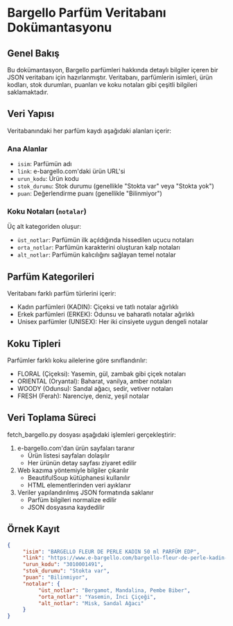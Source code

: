 # Bargello Parfüm Veritabanı Dokümantasyonu

## Genel Bakış
Bu dokümantasyon, Bargello parfümleri hakkında detaylı bilgiler içeren bir JSON veritabanı için hazırlanmıştır. Veritabanı, parfümlerin isimleri, ürün kodları, stok durumları, puanları ve koku notaları gibi çeşitli bilgileri saklamaktadır.

## Veri Yapısı
Veritabanındaki her parfüm kaydı aşağıdaki alanları içerir:

### Ana Alanlar
- `isim`: Parfümün adı
- `link`: e-bargello.com'daki ürün URL'si
- `urun_kodu`: Ürün kodu
- `stok_durumu`: Stok durumu (genellikle "Stokta var" veya "Stokta yok")
- `puan`: Değerlendirme puanı (genellikle "Bilinmiyor")

### Koku Notaları (`notalar`)
Üç alt kategoriden oluşur:
- `üst_notlar`: Parfümün ilk açıldığında hissedilen uçucu notaları
- `orta_notlar`: Parfümün karakterini oluşturan kalp notaları
- `alt_notlar`: Parfümün kalıcılığını sağlayan temel notalar

## Parfüm Kategorileri
Veritabanı farklı parfüm türlerini içerir:
- Kadın parfümleri (KADIN): Çiçeksi ve tatlı notalar ağırlıklı
- Erkek parfümleri (ERKEK): Odunsu ve baharatlı notalar ağırlıklı
- Unisex parfümler (UNISEX): Her iki cinsiyete uygun dengeli notalar

## Koku Tipleri
Parfümler farklı koku ailelerine göre sınıflandırılır:
- FLORAL (Çiçeksi): Yasemin, gül, zambak gibi çiçek notaları
- ORIENTAL (Oryantal): Baharat, vanilya, amber notaları
- WOODY (Odunsu): Sandal ağacı, sedir, vetiver notaları
- FRESH (Ferah): Narenciye, deniz, yeşil notalar

## Veri Toplama Süreci
fetch_bargello.py dosyası aşağıdaki işlemleri gerçekleştirir:
1. e-bargello.com'dan ürün sayfaları taranır
    - Ürün listesi sayfaları dolaşılır
    - Her ürünün detay sayfası ziyaret edilir
2. Web kazıma yöntemiyle bilgiler çıkarılır
    - BeautifulSoup kütüphanesi kullanılır
    - HTML elementlerinden veri ayıklanır
3. Veriler yapılandırılmış JSON formatında saklanır
    - Parfüm bilgileri normalize edilir
    - JSON dosyasına kaydedilir

## Örnek Kayıt
```json
{
     "isim": "BARGELLO FLEUR DE PERLE KADIN 50 ml PARFÜM EDP",
     "link": "https://www.e-bargello.com/bargello-fleur-de-perle-kadin-50-ml-parfum-edp-1503",
     "urun_kodu": "3010001491",
     "stok_durumu": "Stokta var",
     "puan": "Bilinmiyor",
     "notalar": {
          "üst_notlar": "Bergamot, Mandalina, Pembe Biber",
          "orta_notlar": "Yasemin, İnci Çiçeği",
          "alt_notlar": "Misk, Sandal Ağacı"
     }
}
```
